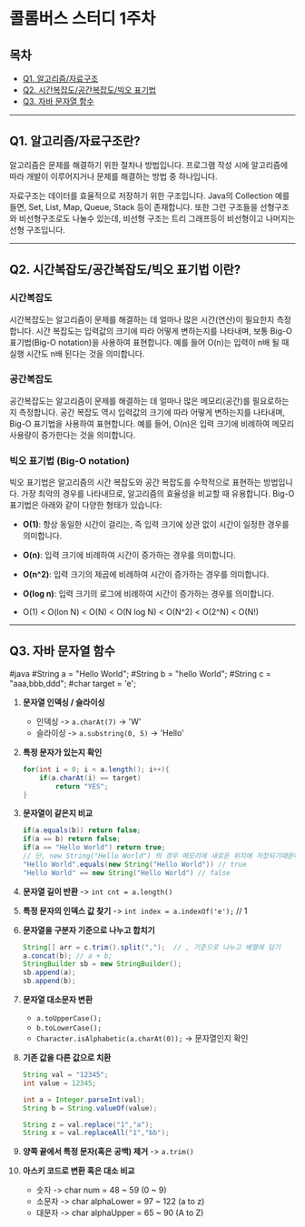 # 콜롬버스 스터디 1주차

## 목차

- [Q1. 알고리즘/자료구조](#q1-알고리즘자료구조란)
- [Q2. 시간복잡도/공간복잡도/빅오 표기법](#q2-시간복잡도공간복잡도빅오-표기법-이란)
- [Q3. 자바 문자열 함수](#q3-자바-문자열-함수)

---

## Q1. 알고리즘/자료구조란?

알고리즘은 문제를 해결하기 위한 절차나 방법입니다. 프로그램 작성 시에 알고리즘에 따라 개발이 이루어지거나 문제를 해결하는 방법 중 하나입니다.

자료구조는 데이터를 효율적으로 저장하기 위한 구조입니다. Java의 Collection 예를 들면, Set, List, Map, Queue, Stack 등이 존재합니다. 또한 그런 구조들을 선형구조와 비선형구조로도 나눌수 있는데, 비선형 구조는 트리 그래프등이 비선형이고 나머지는 선형 구조입니다.

---

## Q2. 시간복잡도/공간복잡도/빅오 표기법 이란?

### 시간복잡도

시간복잡도는 알고리즘이 문제를 해결하는 데 얼마나 많은 시간(연산)이 필요한지 측정합니다. 시간 복잡도는 입력값의 크기에 따라 어떻게 변하는지를 나타내며, 보통 Big-O 표기법(Big-O notation)을 사용하여 표현합니다. 예를 들어 O(n)는 입력이 n배 될 때 실행 시간도 n배 된다는 것을 의미합니다.

### 공간복잡도

공간복잡도는 알고리즘이 문제를 해결하는 데 얼마나 많은 메모리(공간)를 필요로하는지 측정합니다. 공간 복잡도 역시 입력값의 크기에 따라 어떻게 변하는지를 나타내며, Big-O 표기법을 사용하여 표현합니다. 예를 들어, O(n)은 입력 크기에 비례하여 메모리 사용량이 증가한다는 것을 의미합니다.

### 빅오 표기법 (Big-O notation)

빅오 표기법은 알고리즘의 시간 복잡도와 공간 복잡도를 수학적으로 표현하는 방법입니다. 가장 최악의 경우를 나타내므로, 알고리즘의 효율성을 비교할 때 유용합니다. Big-O 표기법은 아래와 같이 다양한 형태가 있습니다:

- **O(1)**: 항상 동일한 시간이 걸리는, 즉 입력 크기에 상관 없이 시간이 일정한 경우를 의미합니다.

- **O(n)**: 입력 크기에 비례하여 시간이 증가하는 경우를 의미합니다.

- **O(n^2)**: 입력 크기의 제곱에 비례하여 시간이 증가하는 경우를 의미합니다.

- **O(log n)**: 입력 크기의 로그에 비례하여 시간이 증가하는 경우를 의미합니다.

- O(1) < O(lon N) < O(N) < O(N log N) < O(N^2) < O(2^N) < O(N!)
---

## Q3. 자바 문자열 함수
#java 
#String a = "Hello World"; 
#String b = "hello World"; 
#String c = "aaa,bbb,ddd";
#char target = 'e';

1. **문자열 인덱싱 / 슬라이싱**
    - 인덱싱 -> `a.charAt(7)` -> 'W'
    - 슬라이싱 -> `a.substring(0, 5)` -> 'Hello'

2. **특정 문자가 있는지 확인**
    ```java
    for(int i = 0; i < a.length(); i++){
        if(a.charAt(i) == target) 
            return "YES";
    }
    ```

3. **문자열이 같은지 비교**
    ```java
    if(a.equals(b)) return false;
    if(a == b) return false;
    if(a == "Hello World") return true;
    // 단, new String("Hello World") 의 경우 메모리에 새로운 위치에 저장되기때문에 주의
    "Hello World".equals(new String("Hello World")) // true
    "Hello World" == new String("Hello World") // false
    ```

4. **문자열 길이 반환** -> `int cnt = a.length()`

5. **특정 문자의 인덱스 값 찾기** -> `int index = a.indexOf('e');` // 1

6. **문자열을 구분자 기준으로 나누고 합치기**
    ```java
    String[] arr = c.trim().split(",");  // , 기준으로 나누고 배열에 담기
    a.concat(b); // a + b;
    StringBuilder sb = new StringBuilder();
    sb.append(a);
    sb.append(b);
    ```

7. **문자열 대소문자 변환**
    - `a.toUpperCase();`
    - `b.toLowerCase();`
    - `Character.isAlphabetic(a.charAt(0));` -> 문자열인지 확인

8. **기존 값을 다른 값으로 치환**
    ```java
    String val = "12345";
    int value = 12345;

    int a = Integer.parseInt(val);
    String b = String.valueOf(value);

    String z = val.replace("1","a");
    String x = val.replaceAll("1","bb");
    ```

9. **양쪽 끝에서 특정 문자(혹은 공백) 제거** -> `a.trim()`

10. **아스키 코드로 변환 혹은 대소 비교**
    - 숫자 -> char num = 48 ~ 59 (0 ~ 9)
    - 소문자 -> char alphaLower = 97 ~ 122 (a to z)
    - 대문자 -> char alphaUpper = 65 ~ 90 (A to Z)